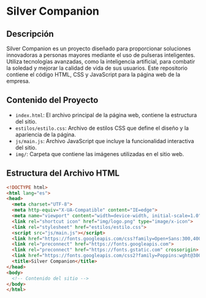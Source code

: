 # Silver Companion

## Descripción

Silver Companion es un proyecto diseñado para proporcionar soluciones innovadoras a personas mayores mediante el uso de pulseras inteligentes. Utiliza tecnologías avanzadas, como la inteligencia artificial, para combatir la soledad y mejorar la calidad de vida de sus usuarios. Este repositorio contiene el código HTML, CSS y JavaScript para la página web de la empresa.

## Contenido del Proyecto

- `index.html`: El archivo principal de la página web, contiene la estructura del sitio.
- `estilos/estilo.css`: Archivo de estilos CSS que define el diseño y la apariencia de la página.
- `js/main.js`: Archivo JavaScript que incluye la funcionalidad interactiva del sitio.
- `img/`: Carpeta que contiene las imágenes utilizadas en el sitio web.

## Estructura del Archivo HTML

```html
<!DOCTYPE html>
<html lang="es">
<head>
  <meta charset="UTF-8">
  <meta http-equiv="X-UA-Compatible" content="IE=edge">
  <meta name="viewport" content="width=device-width, initial-scale=1.0">
  <link rel="shortcut icon" href="img/logo.png" type="image/x-icon">
  <link rel="stylesheet" href="estilos/estilo.css">
  <script src="js/main.js"></script>
  <link href="https://fonts.googleapis.com/css?family=Open+Sans:300,400,700,800&display=swap" rel="stylesheet">
  <link rel="preconnect" href="https://fonts.googleapis.com">
  <link rel="preconnect" href="https://fonts.gstatic.com" crossorigin>
  <link href="https://fonts.googleapis.com/css2?family=Poppins:wght@300&display=swap" rel="stylesheet">
  <title>Silver Companion</title>
</head>
<body>
  <!-- Contenido del sitio -->
</body>
</html>
